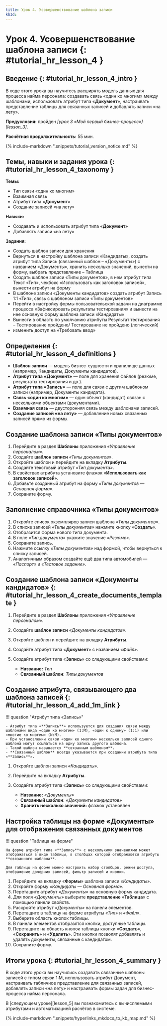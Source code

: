```yaml
---
title: Урок 4. Усовершенствование шаблона записи
kbId: 
---
```


# Урок 4. Усовершенствование шаблона записи {: #tutorial_hr_lesson_4 }

## Введение {: #tutorial_hr_lesson_4_intro }

В ходе этого урока вы научитесь расширять модель данных для процесса найма персонала: создавать связь «один ко многим» между шаблонами, использовать атрибут типа «**Документ**», настраивать представление таблицы для связанных записей и добавлять записи «на лету».

**Предусловия:** пройден _[урок 3 «Мой первый бизнес-процесс»][lesson_3]_.

**Расчётная продолжительность:** 55 мин.

{% include-markdown ".snippets/tutorial_version_notice.md" %}

## Темы, навыки и задания урока {: #tutorial_hr_lesson_4_taxonomy }

**Темы:**
- Тип связи «один ко многим»
- Взаимная связь
- Атрибут типа «**Документ**»
- Создание записей «на лету»

**Навыки:**
- Создавать и использовать атрибут типа «**Документ**»
- Добавлять записи «на лету»

**Задания:**
- Создать шаблон записи для хранения
- Вернуться в настройку шаблона записи «Кандидаты», создать атрибут типа Запись (связанный шаблон – «Документы») с названием «Документы», хранить несколько значений, вынести на форму, выбрать представление – Таблица
- Создать шаблон записи «Типы документов», в нем атрибут типа Текст «Тип», чекбокс «Использовать как заголовок записей», вынести атрибут на форму
- В шаблоне записи «Документы кандидатов» создать атрибут Запись 1:1 «Тип», связь с шаблоном записи «Типы документов»
- Перейти в настройку формы пользовательской задачи на диаграмме процесса «Зафиксировать результаты тестирования» и вынести на нее основную форму шаблона записи «Кандидаты»
- Вынести в область по умолчанию атрибуты   Результат тестирования – Тестирование пройдено/ Тестирование не пройдено (логический)
- изменить доступ на «Требовать ввод»

## Определения {: #tutorial_hr_lesson_4_definitions }

- **Шаблон записи** — модель бизнес-сущности и хранилище данных (например, Кандидаты, Документы кандидатов).
- **Атрибут типа «Документ»** — поле для хранения файлов (резюме, результаты тестирования и др.).
- **Атрибут типа «Запись»** — поле для связи с другим шаблоном записи (например, Документы кандидата).
- **Связь «один ко многим»** — один объект (кандидат) связан с несколькими объектами (документами).
- **Взаимная связь** — двусторонняя связь между шаблонами записей.
- **Создание записей «на лету»** — добавление новых связанных записей прямо из формы.

## Создание шаблона записи «Типы документов»

1. Перейдите в раздел **Шаблоны** приложения _«Управление персоналом»_.
2. Создайте **шаблон записи** _«Типы документов»_.
3. Откройте шаблон и перейдите на вкладку **Атрибуты**.
4. Создайте текстовый атрибут _«Тип документа»_.
5. В свойствах атрибута установите флажок «**Использовать как заголовок записей**».
6. Добавьте созданный атрибут на форму _«Типы документов — Основная форма»_.
7. Сохраните форму.

## Заполнение справочника «Типы документов»

1. Откройте список экземпляров записи шаблона _«Типы документов»_.
2. В списке записей _«Типы документов»_ нажмите кнопку «**Создать**».
3. Отобразится форма нового типа документа.
4. В поле _«Тип документа»_ укажите значение _«Резюме»_.
5. Сохраните запись.
6. Нажмите ссылку _«Типы документов»_ над формой, чтобы вернуться к списку записей.
7. Аналогичным образом создайте ещё два типа автомобилей — _«Паспорт»_ и _«Тестовое задание»_.

## Создание шаблона записи «Документы кандидатов» {: #tutorial_hr_lesson_4_create_documents_template }

1. Перейдите в раздел **Шаблоны** приложения _«Управление персоналом»_.
2. Создайте **шаблон записи** _«Документы кандидатов»_.
3. Откройте шаблон и перейдите на вкладку **Атрибуты**.
4. Создайте атрибут типа «**Документ**» с названием _«Файл»_.
5. Создайте атрибут типа «**Запись**» со следующими свойствами:

    - **Название:** _Тип_
    - **Связанный шаблон:** _Типы документов_

## Создание атрибута, связывающего два шаблона записей {: #tutorial_hr_lesson_4_add_1m_link }

!!! question "Атрибут типа «Запись»"

    - Атрибут типа «**Запись**» используется для создания связи между шаблонами вида «один ко многим» (1:M), «один к одному» (1:1) или «многие ко многим» (N:M).
    - При установлении связи «один ко многим» несколько записей одного шаблона могут ссылаться на одну запись другого шаблона.
    - Такой шаблон называется **связанным шаблоном**.
    - **Связанный шаблон** всегда указывается при создании атрибута типа «**Запись**».

1. Откройте шаблон записи _«Кандидаты»_.
2. Перейдите на вкладку **Атрибуты**.
3. Создайте атрибут типа «**Запись**» со следующими свойствами:

    - **Название:** _«Документы»_
    - **Связанный шаблон:** _«Документы кандидатов»_
    - **Хранить несколько значений:** флажок установлен

## Настройка таблицы на форме «Документы» для отображения связанных документов

!!! question "Таблица на форме"

    На форме атрибут типа «**Запись**» с несколькими значениями может отображаться в виде таблицы, в столбцах которой отображаются атрибуты **связанного шаблона**. 
    
    Для таблицы на форме можно настроить набор столбцов, режим доступа, отображение дочерних записей, фильтр записей и кнопки.

1. Перейдите на вкладку «**Формы**» шаблона записи _«Кандидаты»_.
2. Откройте форму _«Кандидаты — Основная форма»_.
3. Перетащите атрибут _«Документы»_ на основную форму кандидата.
4. Для поля _«Документы»_ выберите **представление** «**Таблица**» с помощью панели свойств.
5. Раскройте атрибут _«Документы»_ на панели элементов.
6. Перетащите в таблицу на форме атрибуты _«Тип»_ и _«Файл»_.
7. Выберите область кнопок таблицы.
8. В панели элементов отобразятся кнопки, доступные таблицы.
9. Перетащите на область кнопок таблицы кнопки «**Создать**», «**Сохранить**» и «**Удалить**». Эти кнопки позволят добавлять и удалять документы, связанные с кандидатом.
10. Сохраните форму.

## Итоги урока {: #tutorial_hr_lesson_4_summary }

В ходе этого урока вы научились создавать связанные шаблоны записей с типом связи 1:М, использовать атрибут Документ, настраивать табличное представление для связанных записей, добавлять записи «на лету» и настраивать формы задач для бизнес-процесса найма персонала.

В [следующем уроке][lesson_5] вы познакомитесь с вычисляемыми атрибутами и автоматизацией расчётов в системе.

{% include-markdown ".snippets/hyperlinks_mkdocs_to_kb_map.md" %}

